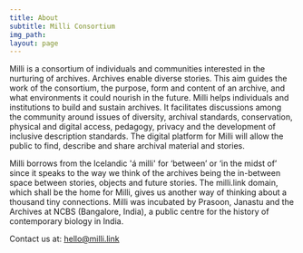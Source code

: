 ```yaml
---
title: About
subtitle: Milli Consortium
img_path: 
layout: page
---
```


Milli is a consortium of individuals and communities interested in the nurturing of archives. Archives enable diverse stories. This aim guides the work of the consortium, the purpose, form and content of an archive, and what environments it could nourish in the future. Milli helps individuals and institutions to build and sustain archives. It facilitates discussions among the community around issues of diversity, archival standards, conservation, physical and digital access, pedagogy, privacy and the development of inclusive description standards. The digital platform for Milli will allow the public to find, describe and share archival material and stories. 

Milli borrows from the Icelandic 'á milli' for ‘between’ or ‘in the midst of’ since it speaks to the way we think of the archives being the in-between space between stories, objects and future stories. The milli.link domain, which shall be the home for Milli, gives us another way of thinking about a thousand tiny connections. Milli was incubated by Prasoon, Janastu and the Archives at NCBS (Bangalore, India), a public centre for the history of contemporary biology in India.

Contact us at:
hello@milli.link
